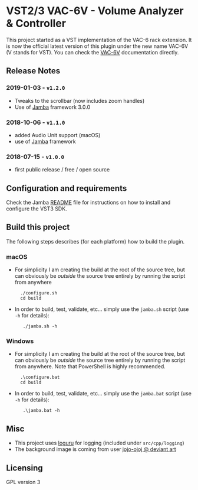 VST2/3 VAC-6V - Volume Analyzer & Controller
============================================

This project started as a VST implementation of the VAC-6 rack extension. It is now the official latest version of this plugin under the new name VAC-6V (V stands for VST). You can check the [VAC-6V](https://pongasoft.com/vst/VAC-6V.html) documentation directly.

Release Notes
-------------

### 2019-01-03 - `v1.2.0`
* Tweaks to the scrollbar (now includes zoom handles)
* Use of [Jamba](https://github.com/pongasoft/jamba) framework 3.0.0

### 2018-10-06 - `v1.1.0`
* added Audio Unit support (macOS)
* use of [Jamba](https://github.com/pongasoft/jamba) framework

### 2018-07-15 - `v1.0.0`
* first public release / free / open source

Configuration and requirements
------------------------------
Check the Jamba [README](https://github.com/pongasoft/jamba/blob/master/README.md) file for instructions on how to install and configure the VST3 SDK.

Build this project
------------------

The following steps describes (for each platform) how to build the plugin.

### macOS

- For simplicity I am creating the build at the root of the source tree, but can obviously be *outside* the source tree entirely by running the script from anywhere

        ./configure.sh
        cd build

- In order to build, test, validate, etc... simply use the `jamba.sh` script (use `-h` for details):

         ./jamba.sh -h

### Windows

- For simplicity I am creating the build at the root of the source tree, but can obviously be *outside* the source tree entirely by running the script from anywhere. Note that PowerShell is highly recommended.

        .\configure.bat
        cd build

- In order to build, test, validate, etc... simply use the `jamba.bat` script (use `-h` for details):

         .\jamba.bat -h

Misc
----
- This project uses [loguru](https://github.com/emilk/loguru) for logging (included under `src/cpp/logging`)
- The background image is coming from user [jojo-ojoj @ deviant art](http://fav.me/d7dn7bl)

Licensing
---------
GPL version 3
